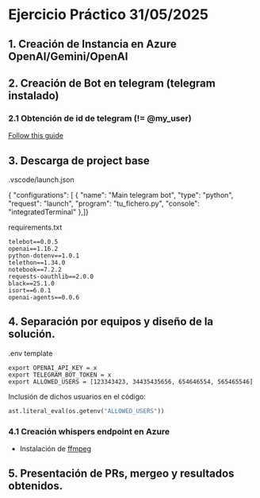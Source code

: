 # Ejercicio Práctico 31/05/2025

## 1. Creación de Instancia en Azure OpenAI/Gemini/OpenAI

## 2. Creación de Bot en telegram (telegram instalado)

### 2.1 Obtención de id de telegram (!= @my_user)
[Follow this guide](https://www.securitylab.lat/news/554391.php)

## 3. Descarga de project base

.vscode/launch.json

{
"configurations": [
{
"name": "Main telegram bot",
"type": "python",
"request": "launch",
"program": "tu_fichero.py",
"console": "integratedTerminal"
},]}

requirements.txt

```plaintext
telebot==0.0.5
openai==1.16.2
python-dotenv==1.0.1
telethon==1.34.0
notebook==7.2.2
requests-oauthlib==2.0.0
black==25.1.0
isort==6.0.1
openai-agents==0.0.6
```


## 4. Separación por equipos y diseño de la solución. 

.env template 

```
export OPENAI_API_KEY = x
export TELEGRAM_BOT_TOKEN = x
export ALLOWED_USERS = [123343423, 34435435656, 654646554, 565465546]
```

Inclusión de dichos usuarios en el código: 
```python
ast.literal_eval(os.getenv("ALLOWED_USERS"))
```


### 4.1 Creación whispers endpoint en Azure

- Instalación de [ffmpeg](https://www.ffmpeg.org/download.html)

## 5. Presentación de PRs, mergeo y resultados obtenidos. 